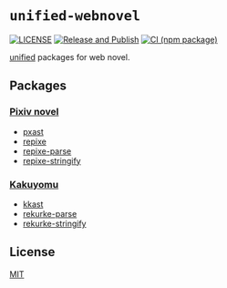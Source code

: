 # `unified-webnovel`

[![LICENSE][license-badge]][license]
[![Release and Publish](https://github.com/RShirohara/unified-webnovel/actions/workflows/release.yaml/badge.svg?branch=main)](https://github.com/RShirohara/unified-webnovel/actions/workflows/release.yaml)
[![CI (npm package)](https://github.com/RShirohara/unified-webnovel/actions/workflows/ci-package.yaml/badge.svg?branch=main)](https://github.com/RShirohara/unified-webnovel/actions/workflows/ci-package.yaml)

[unified][] packages for web novel.

## Packages

### [Pixiv novel][pixiv-novel]

- [pxast](./packages/pxast)
- [repixe](./packages/repixe)
- [repixe-parse](./packages/repixe-parse)
- [repixe-stringify](./packages/repixe-stringify)

### [Kakuyomu][kakuyomu]

- [kkast](./packages/kkast)
- [rekurke-parse](./packages/rekurke-parse)
- [rekurke-stringify](./packages/rekurke-stringify)

## License

[MIT][license]

<!-- Link Definitions -->

[kakuyomu]: https://kakuyomu.jp
[license-badge]: https://img.shields.io/github/license/RShirohara/unified-webnovel
[license]: ./LICENSE.md
[pixiv-novel]: https://www.pixiv.net/novel
[unified]: https://github.com/unifiedjs/unified
